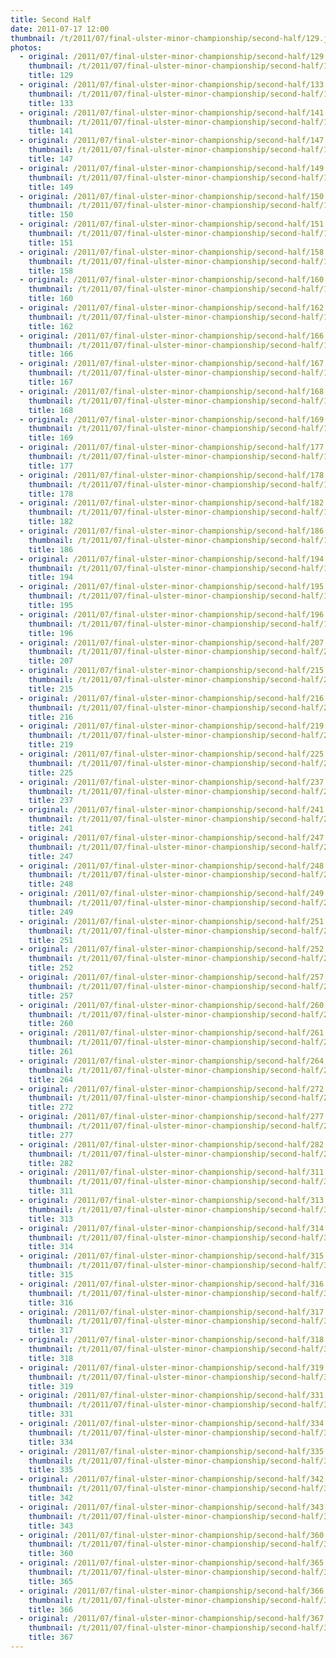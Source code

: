 ```yaml
---
title: Second Half
date: 2011-07-17 12:00
thumbnail: /t/2011/07/final-ulster-minor-championship/second-half/129.jpg
photos:
  - original: /2011/07/final-ulster-minor-championship/second-half/129.jpg
    thumbnail: /t/2011/07/final-ulster-minor-championship/second-half/129.jpg
    title: 129
  - original: /2011/07/final-ulster-minor-championship/second-half/133.jpg
    thumbnail: /t/2011/07/final-ulster-minor-championship/second-half/133.jpg
    title: 133
  - original: /2011/07/final-ulster-minor-championship/second-half/141.jpg
    thumbnail: /t/2011/07/final-ulster-minor-championship/second-half/141.jpg
    title: 141
  - original: /2011/07/final-ulster-minor-championship/second-half/147.jpg
    thumbnail: /t/2011/07/final-ulster-minor-championship/second-half/147.jpg
    title: 147
  - original: /2011/07/final-ulster-minor-championship/second-half/149.jpg
    thumbnail: /t/2011/07/final-ulster-minor-championship/second-half/149.jpg
    title: 149
  - original: /2011/07/final-ulster-minor-championship/second-half/150.jpg
    thumbnail: /t/2011/07/final-ulster-minor-championship/second-half/150.jpg
    title: 150
  - original: /2011/07/final-ulster-minor-championship/second-half/151.jpg
    thumbnail: /t/2011/07/final-ulster-minor-championship/second-half/151.jpg
    title: 151
  - original: /2011/07/final-ulster-minor-championship/second-half/158.jpg
    thumbnail: /t/2011/07/final-ulster-minor-championship/second-half/158.jpg
    title: 158
  - original: /2011/07/final-ulster-minor-championship/second-half/160.jpg
    thumbnail: /t/2011/07/final-ulster-minor-championship/second-half/160.jpg
    title: 160
  - original: /2011/07/final-ulster-minor-championship/second-half/162.jpg
    thumbnail: /t/2011/07/final-ulster-minor-championship/second-half/162.jpg
    title: 162
  - original: /2011/07/final-ulster-minor-championship/second-half/166.jpg
    thumbnail: /t/2011/07/final-ulster-minor-championship/second-half/166.jpg
    title: 166
  - original: /2011/07/final-ulster-minor-championship/second-half/167.jpg
    thumbnail: /t/2011/07/final-ulster-minor-championship/second-half/167.jpg
    title: 167
  - original: /2011/07/final-ulster-minor-championship/second-half/168.jpg
    thumbnail: /t/2011/07/final-ulster-minor-championship/second-half/168.jpg
    title: 168
  - original: /2011/07/final-ulster-minor-championship/second-half/169.jpg
    thumbnail: /t/2011/07/final-ulster-minor-championship/second-half/169.jpg
    title: 169
  - original: /2011/07/final-ulster-minor-championship/second-half/177.jpg
    thumbnail: /t/2011/07/final-ulster-minor-championship/second-half/177.jpg
    title: 177
  - original: /2011/07/final-ulster-minor-championship/second-half/178.jpg
    thumbnail: /t/2011/07/final-ulster-minor-championship/second-half/178.jpg
    title: 178
  - original: /2011/07/final-ulster-minor-championship/second-half/182.jpg
    thumbnail: /t/2011/07/final-ulster-minor-championship/second-half/182.jpg
    title: 182
  - original: /2011/07/final-ulster-minor-championship/second-half/186.jpg
    thumbnail: /t/2011/07/final-ulster-minor-championship/second-half/186.jpg
    title: 186
  - original: /2011/07/final-ulster-minor-championship/second-half/194.jpg
    thumbnail: /t/2011/07/final-ulster-minor-championship/second-half/194.jpg
    title: 194
  - original: /2011/07/final-ulster-minor-championship/second-half/195.jpg
    thumbnail: /t/2011/07/final-ulster-minor-championship/second-half/195.jpg
    title: 195
  - original: /2011/07/final-ulster-minor-championship/second-half/196.jpg
    thumbnail: /t/2011/07/final-ulster-minor-championship/second-half/196.jpg
    title: 196
  - original: /2011/07/final-ulster-minor-championship/second-half/207.jpg
    thumbnail: /t/2011/07/final-ulster-minor-championship/second-half/207.jpg
    title: 207
  - original: /2011/07/final-ulster-minor-championship/second-half/215.jpg
    thumbnail: /t/2011/07/final-ulster-minor-championship/second-half/215.jpg
    title: 215
  - original: /2011/07/final-ulster-minor-championship/second-half/216.jpg
    thumbnail: /t/2011/07/final-ulster-minor-championship/second-half/216.jpg
    title: 216
  - original: /2011/07/final-ulster-minor-championship/second-half/219.jpg
    thumbnail: /t/2011/07/final-ulster-minor-championship/second-half/219.jpg
    title: 219
  - original: /2011/07/final-ulster-minor-championship/second-half/225.jpg
    thumbnail: /t/2011/07/final-ulster-minor-championship/second-half/225.jpg
    title: 225
  - original: /2011/07/final-ulster-minor-championship/second-half/237.jpg
    thumbnail: /t/2011/07/final-ulster-minor-championship/second-half/237.jpg
    title: 237
  - original: /2011/07/final-ulster-minor-championship/second-half/241.jpg
    thumbnail: /t/2011/07/final-ulster-minor-championship/second-half/241.jpg
    title: 241
  - original: /2011/07/final-ulster-minor-championship/second-half/247.jpg
    thumbnail: /t/2011/07/final-ulster-minor-championship/second-half/247.jpg
    title: 247
  - original: /2011/07/final-ulster-minor-championship/second-half/248.jpg
    thumbnail: /t/2011/07/final-ulster-minor-championship/second-half/248.jpg
    title: 248
  - original: /2011/07/final-ulster-minor-championship/second-half/249.jpg
    thumbnail: /t/2011/07/final-ulster-minor-championship/second-half/249.jpg
    title: 249
  - original: /2011/07/final-ulster-minor-championship/second-half/251.jpg
    thumbnail: /t/2011/07/final-ulster-minor-championship/second-half/251.jpg
    title: 251
  - original: /2011/07/final-ulster-minor-championship/second-half/252.jpg
    thumbnail: /t/2011/07/final-ulster-minor-championship/second-half/252.jpg
    title: 252
  - original: /2011/07/final-ulster-minor-championship/second-half/257.jpg
    thumbnail: /t/2011/07/final-ulster-minor-championship/second-half/257.jpg
    title: 257
  - original: /2011/07/final-ulster-minor-championship/second-half/260.jpg
    thumbnail: /t/2011/07/final-ulster-minor-championship/second-half/260.jpg
    title: 260
  - original: /2011/07/final-ulster-minor-championship/second-half/261.jpg
    thumbnail: /t/2011/07/final-ulster-minor-championship/second-half/261.jpg
    title: 261
  - original: /2011/07/final-ulster-minor-championship/second-half/264.jpg
    thumbnail: /t/2011/07/final-ulster-minor-championship/second-half/264.jpg
    title: 264
  - original: /2011/07/final-ulster-minor-championship/second-half/272.jpg
    thumbnail: /t/2011/07/final-ulster-minor-championship/second-half/272.jpg
    title: 272
  - original: /2011/07/final-ulster-minor-championship/second-half/277.jpg
    thumbnail: /t/2011/07/final-ulster-minor-championship/second-half/277.jpg
    title: 277
  - original: /2011/07/final-ulster-minor-championship/second-half/282.jpg
    thumbnail: /t/2011/07/final-ulster-minor-championship/second-half/282.jpg
    title: 282
  - original: /2011/07/final-ulster-minor-championship/second-half/311.jpg
    thumbnail: /t/2011/07/final-ulster-minor-championship/second-half/311.jpg
    title: 311
  - original: /2011/07/final-ulster-minor-championship/second-half/313.jpg
    thumbnail: /t/2011/07/final-ulster-minor-championship/second-half/313.jpg
    title: 313
  - original: /2011/07/final-ulster-minor-championship/second-half/314.jpg
    thumbnail: /t/2011/07/final-ulster-minor-championship/second-half/314.jpg
    title: 314
  - original: /2011/07/final-ulster-minor-championship/second-half/315.jpg
    thumbnail: /t/2011/07/final-ulster-minor-championship/second-half/315.jpg
    title: 315
  - original: /2011/07/final-ulster-minor-championship/second-half/316.jpg
    thumbnail: /t/2011/07/final-ulster-minor-championship/second-half/316.jpg
    title: 316
  - original: /2011/07/final-ulster-minor-championship/second-half/317.jpg
    thumbnail: /t/2011/07/final-ulster-minor-championship/second-half/317.jpg
    title: 317
  - original: /2011/07/final-ulster-minor-championship/second-half/318.jpg
    thumbnail: /t/2011/07/final-ulster-minor-championship/second-half/318.jpg
    title: 318
  - original: /2011/07/final-ulster-minor-championship/second-half/319.jpg
    thumbnail: /t/2011/07/final-ulster-minor-championship/second-half/319.jpg
    title: 319
  - original: /2011/07/final-ulster-minor-championship/second-half/331.jpg
    thumbnail: /t/2011/07/final-ulster-minor-championship/second-half/331.jpg
    title: 331
  - original: /2011/07/final-ulster-minor-championship/second-half/334.jpg
    thumbnail: /t/2011/07/final-ulster-minor-championship/second-half/334.jpg
    title: 334
  - original: /2011/07/final-ulster-minor-championship/second-half/335.jpg
    thumbnail: /t/2011/07/final-ulster-minor-championship/second-half/335.jpg
    title: 335
  - original: /2011/07/final-ulster-minor-championship/second-half/342.jpg
    thumbnail: /t/2011/07/final-ulster-minor-championship/second-half/342.jpg
    title: 342
  - original: /2011/07/final-ulster-minor-championship/second-half/343.jpg
    thumbnail: /t/2011/07/final-ulster-minor-championship/second-half/343.jpg
    title: 343
  - original: /2011/07/final-ulster-minor-championship/second-half/360.jpg
    thumbnail: /t/2011/07/final-ulster-minor-championship/second-half/360.jpg
    title: 360
  - original: /2011/07/final-ulster-minor-championship/second-half/365.jpg
    thumbnail: /t/2011/07/final-ulster-minor-championship/second-half/365.jpg
    title: 365
  - original: /2011/07/final-ulster-minor-championship/second-half/366.jpg
    thumbnail: /t/2011/07/final-ulster-minor-championship/second-half/366.jpg
    title: 366
  - original: /2011/07/final-ulster-minor-championship/second-half/367.jpg
    thumbnail: /t/2011/07/final-ulster-minor-championship/second-half/367.jpg
    title: 367
---
```

